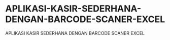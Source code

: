 # APLIKASI-KASIR-SEDERHANA-DENGAN-BARCODE-SCANER-EXCEL
APLIKASI KASIR SEDERHANA DENGAN BARCODE SCANER EXCEL
